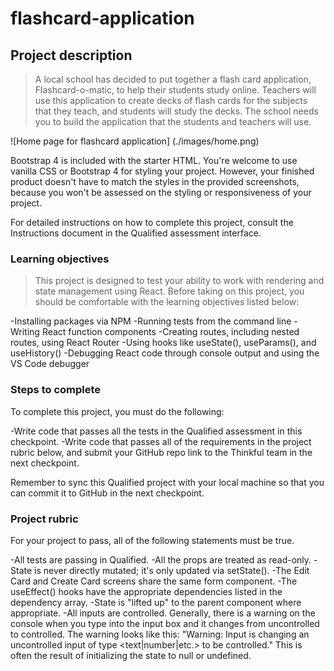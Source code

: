 # flashcard-application

## Project description

>A local school has decided to put together a flash card application, Flashcard-o-matic, to help their students study online. Teachers will use this application to create decks of flash cards for the subjects that they teach, and students will study the decks. The school needs you to build the application that the students and teachers will use.

![Home page for flashcard application] (./images/home.png)

Bootstrap 4 is included with the starter HTML. You're welcome to use vanilla CSS or Bootstrap 4 for styling your project. However, your finished product doesn't have to match the styles in the provided screenshots, because you won't be assessed on the styling or responsiveness of your project.

For detailed instructions on how to complete this project, consult the Instructions document in the Qualified assessment interface.

### Learning objectives
>This project is designed to test your ability to work with rendering and state management using React. Before taking on this project, you should be comfortable with the learning objectives listed below:

-Installing packages via NPM
-Running tests from the command line
-Writing React function components
-Creating routes, including nested routes, using React Router
-Using hooks like useState(), useParams(), and useHistory()
-Debugging React code through console output and using the VS Code debugger

### Steps to complete
To complete this project, you must do the following:

-Write code that passes all the tests in the Qualified assessment in this checkpoint.
-Write code that passes all of the requirements in the project rubric below, and submit your GitHub repo link to the Thinkful team in the next checkpoint.

Remember to sync this Qualified project with your local machine so that you can commit it to GitHub in the next checkpoint.

### Project rubric
For your project to pass, all of the following statements must be true.

-All tests are passing in Qualified.
-All the props are treated as read-only.
-State is never directly mutated; it's only updated via setState().
-The Edit Card and Create Card screens share the same form component.
-The useEffect() hooks have the appropriate dependencies listed in the dependency array.
-State is "lifted up" to the parent component where appropriate.
-All inputs are controlled. Generally, there is a warning on the console when you type into the input box and it changes from uncontrolled to controlled. The warning looks like this: "Warning: Input is changing an uncontrolled input of type <text|number|etc.> to be controlled." This is often the result of initializing the state to null or undefined.

